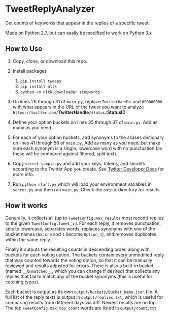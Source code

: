 # TweetReplyAnalyzer
Get counts of keywords that appear in the replies of a specific tweet.

Made on Python 2.7, but can easily be modified to work on Python 3.x

## How to Use

1. Copy, clone, or download this repo.

2. Install packages
    1. `pip install tweepy`
    2. `pip install nltk`
    3. `python -m nltk.downloader stopwords`

3. On lines 26 through 31 of `main.py`, replace `TwitterHandle` and `000000000` with what appears in the URL of the tweet you want to analyze `https://twitter.com/`**TwitterHandle**`/status/`**StatusID**

4. Define your option buckets on lines 35 through 37 of `main.py`. Add as many as you need. 

5. For each of your option buckets, add synonyms to the aliases dictionary on lines 41 through 56 of `main.py`. Add as many as you need, but make sure each synonym is a single, lowercase word with no punctuation (as these will be compared against filtered, split text).

6. Copy `secret.sample.py` and add your keys, tokens, and secrets according to the Twitter App you create. See [Twitter Developer Docs](https://developer.twitter.com/en/docs/basics/authentication/guides/access-tokens) for more info.

7. Run `python start.py` which will load your environment variables in `secret.py` and then run `main.py`. Check the `output` directory for results.


## How it works

Generally, it collects all (up to `TweetConfig.max_results` most recent) replies to the given `TweetConfig.tweet_id`. For each reply, it removes punctuation, sets to lowercase, separates words, replaces synonyms with one of the bucket names (ex: `one` and `1` become `Option_1`), and removes duplicates within the same reply.

Finally it outputs the resulting counts in descending order, along with buckets for each voting option. The buckets contain every unmodified reply that was counted towards the voting option, so that it can be manually reviewed and results adjusted for errors. There is also a built-in bucket (named `__Unmatched__`, which you can change if desired) that collects any replies that fail to match any of the bucket synonyms (this is useful for catching typos). 

Each bucket is output as its own `output/buckets/Bucket_Name.json` file. A full list of the reply texts is output in `output/replies.txt`, which is useful for comparing results from different days via diff. Newest results are on top. The top `TweetConfig.max_top_count` words are listed in `output/count.txt`